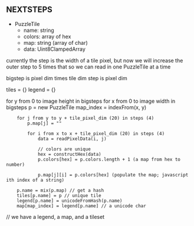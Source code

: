 NEXTSTEPS
---------

- PuzzleTile
  - name: string
  - colors: array of hex
  - map: string (array of char)
  - data: Uint8ClampedArray


currently the step is the width of a tile pixel,
but now we will increase the outer step to 5 times that
so we can read in one PuzzleTile at a time

bigstep is pixel dim times tile dim
step is pixel dim

tiles = {}
legend = {}

for y from 0 to image height in bigsteps
    for x from 0 to image width in bigsteps
        p = new PuzzleTile
        map_index = indexFrom(x, y)

        for j from y to y + tile_pixel_dim (20) in steps (4)
            p.map[j] = ""

            for i from x to x + tile_pixel_dim (20) in steps (4)
                data = readPixelData(i, j)

                // colors are unique
                hex = constructHex(data)
                p.colors[hex] = p.colors.length + 1 (a map from hex to number)

                p.map[j][i] = p.colors[hex] (populate the map; javascript ith index of a string)

        p.name = mix(p.map) // get a hash
        tiles[p.name] = p // unique tile
        legend[p.name] = unicodeFromHash(p.name)
        map[map_index] = legend[p.name] // a unicode char

// we have a legend, a map, and a tileset
